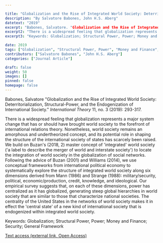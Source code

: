 ```yaml
---

title: "Globalization and the Rise of Integrated World Society: Deterritorialization, Structural-Power, and the Endogenization of International Society."
description: "By Salvatore Babones, John H.S. Aberg"
datetext: "2019"
excerpt: "Babones, Salvatore. "Globalization and the Rise of Integrated World Society: Deterritorialization, Structural-Power, and the Endogenization of International Society." International Theory 11, no. 3 (2019): 293-317."
excerpt2: "There is a widespread feeling that globalization represents a major system change that has or should have brought world society to the forefront of international relations theory. Nonetheless, world society remains an amorphous and undertheorized concept, and its potential role in shaping the structure of the international society of states has scarcely been raised. We build on Buzan's (2018, 2) master concept of 'integrated' world society ('a label to describe the merger of world and interstate society') to locate the integration of world society in the globalization of social networks. Following the advice of Buzan (2001) and Williams (2014), we use conceptual frameworks from international political economy to systematically explore the structure of integrated world society along six dimensions derived from Mann (1986) and Strange (1988): military/security, political, economic/production, credit, knowledge, and ideological. Our empirical survey suggests that, on each of these dimensions, power has centralized as it has globalized, generating steep global hierarchies in world society that are similar to those that characterize national societies. The centrality of the United States in the networks of world society makes it in effect the 'central state' of a new kind of international society that is endogenized within integrated world society."
excerpt3: "Keywords: Globalization; Structural Power, Power; Money and Finance; Security; General Framework"

date: 2019
tags: ["Globalization", "Structural Power, Power", "Money and Finance", "Security", "General Framework", "Strange-Influenced Works", "2010's"]
contributors: ["Salvatore Babones", "John H.S. Aberg"]
categories: ["Journal Article"]

draft: false
weight: 50
images: []
pinned: false
homepage: false
---
```


Babones, Salvatore "Globalization and the Rise of Integrated World Society: Deterritorialization, Structural-Power, and the Endogenization of International Society." *International Theory* 11, no. 3 (2019): 293-317.

There is a widespread feeling that globalization represents a major system change that has or should have brought world society to the forefront of international relations theory. Nonetheless, world society remains an amorphous and undertheorized concept, and its potential role in shaping the structure of the international society of states has scarcely been raised. We build on Buzan's (2018, 2) master concept of 'integrated' world society ('a label to describe the merger of world and interstate society') to locate the integration of world society in the globalization of social networks. Following the advice of Buzan (2001) and Williams (2014), we use conceptual frameworks from international political economy to systematically explore the structure of integrated world society along six dimensions derived from Mann (1986) and Strange (1988): military/security, political, economic/production, credit, knowledge, and ideological. Our empirical survey suggests that, on each of these dimensions, power has centralized as it has globalized, generating steep global hierarchies in world society that are similar to those that characterize national societies. The centrality of the United States in the networks of world society makes it in effect the 'central state' of a new kind of international society that is endogenized within integrated world society.

Keywords: Globalization; Structural Power, Power; Money and Finance; Security; General Framework

[Text access (external link, Open Access)](https://doi.org/10.1017/S1752971919000125)
